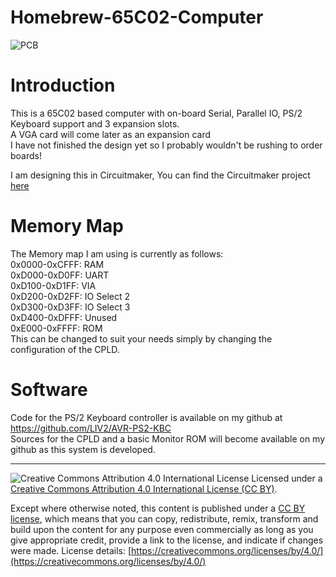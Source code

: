 # Homebrew-65C02-Computer

![PCB](https://raw.githubusercontent.com/LIV2/Homebrew-65C02-Computer/master/images/pcb.PNG)

# Introduction
This is a 65C02 based computer with on-board Serial, Parallel IO, PS/2 Keyboard support and 3 expansion slots.  
A VGA card will come later as an expansion card  
I have not finished the design yet so I probably wouldn't be rushing to order boards!  

I am designing this in Circuitmaker, You can find the Circuitmaker project [here](https://circuitmaker.com/Projects/Details/Matt-Harlum/65C02-Computer-v12)  

# Memory Map
The Memory map I am using is currently as follows:  
0x0000-0xCFFF: RAM  
0xD000-0xD0FF: UART  
0xD100-0xD1FF: VIA  
0xD200-0xD2FF: IO Select 2  
0xD300-0xD3FF: IO Select 3  
0xD400-0xDFFF: Unused  
0xE000-0xFFFF: ROM  
This can be changed to suit your needs simply by changing the configuration of the CPLD.  

# Software
Code for the PS/2 Keyboard controller is available on my github at https://github.com/LIV2/AVR-PS2-KBC  
Sources for the CPLD and a basic Monitor ROM will become available on my github as this system is developed.  

----
![Creative Commons Attribution 4.0 International License](https://github.com/creativecommons/cc-cert-core/blob/master/images/cc-by-88x31.png "CC BY")
Licensed under a [Creative Commons Attribution 4.0 International License (CC BY)](https://creativecommons.org/licenses/by/4.0/).

Except where otherwise noted, this content is published under a [CC BY license](https://creativecommons.org/licenses/by/4.0/), which means that you can copy, redistribute, remix, transform and build upon the content for any purpose even commercially as long as you give appropriate credit, provide a link to the license, and indicate if changes were made. License details: [https://creativecommons.org/licenses/by/4.0/](https://creativecommons.org/licenses/by/4.0/)
